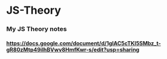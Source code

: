 # JS-Theory
### My JS Theory notes
#### https://docs.google.com/document/d/1glAC5cTKl5SMbz_t-gR80zMtp49iIhBVwv8HmfKwr-s/edit?usp=sharing
